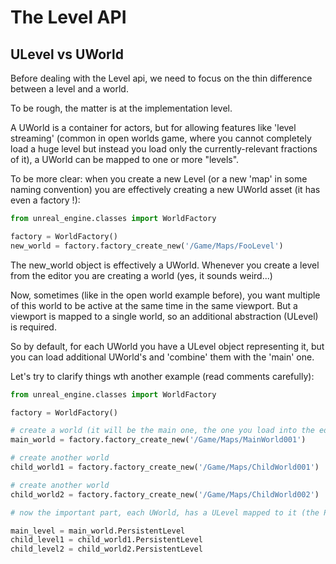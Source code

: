 # The Level API

## ULevel vs UWorld

Before dealing with the Level api, we need to focus on the thin difference between a level and a world.

To be rough, the matter is at the implementation level.

A UWorld is a container for actors, but for allowing features like 'level streaming' (common in open worlds game, where you cannot completely load a huge level but instead you load only the currently-relevant fractions of it), a UWorld can be mapped to one or more "levels".

To be more clear: when you create a new Level (or a new 'map' in some naming convention) you are effectively creating a new UWorld asset (it has even a factory !):

```python
from unreal_engine.classes import WorldFactory

factory = WorldFactory()
new_world = factory.factory_create_new('/Game/Maps/FooLevel')
```

The new_world object is effectively a UWorld. Whenever you create a level from the editor you are creating a world (yes, it sounds weird...)

Now, sometimes (like in the open world example before), you want multiple of this world to be active at the same time in the same viewport. But a viewport is mapped to a single world, so an additional abstraction (ULevel) is required.

So by default, for each UWorld you have a ULevel object representing it, but you can load additional UWorld's and 'combine' them with the 'main' one.

Let's try to clarify things wth another example (read comments carefully):


```python
from unreal_engine.classes import WorldFactory

factory = WorldFactory()

# create a world (it will be the main one, the one you load into the editor by double clicking it)
main_world = factory.factory_create_new('/Game/Maps/MainWorld001')

# create another world
child_world1 = factory.factory_create_new('/Game/Maps/ChildWorld001')

# create another world
child_world2 = factory.factory_create_new('/Game/Maps/ChildWorld002')

# now the important part, each UWorld, has a ULevel mapped to it (the PersistentLevel):

main_level = main_world.PersistentLevel
child_level1 = child_world1.PersistentLevel
child_level2 = child_world2.PersistentLevel

```
